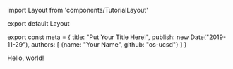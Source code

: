 import Layout from 'components/TutorialLayout'

export default Layout

export const meta = { 
  title: "Put Your Title Here!", 
  publish: new Date("2019-11-29"), 
  authors: [ {name: "Your Name", github: "os-ucsd"} ] 
}

Hello, world!